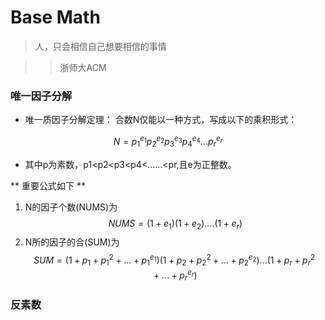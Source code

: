 # Base Math
> 人，只会相信自己想要相信的事情


>>  浙师大ACM 

### 唯一因子分解

- 唯一质因子分解定理： 合数N仅能以一种方式，写成以下的乘积形式：

$$
N = {p_1}^{e_1}{p_2}^{e_2}{p_3}^{e_3}{p_4}^{e_4}...{p_r}^{e_r}
$$
- 其中p为素数，p1<p2<p3<p4<......<pr,且e为正整数。

** 重要公式如下 **

1. N的因子个数(NUMS)为
$$
NUMS = (1+e_1)(1+e_2)....(1+e_r)
$$
2. N所的因子的合(SUM)为
$$
SUM = (1+p_1+{p_1}^2+...+{p_1}^{e_1})(1+p_2+{p_2}^2+...+{p_2}^{e_2})...(1+p_r+{p_r}^2+...+{p_r}^{e_r})
$$

### 反素数

